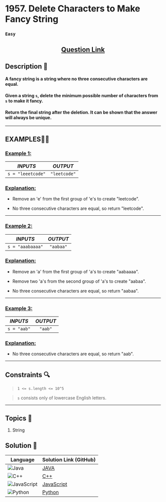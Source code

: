 # 1957. Delete Characters to Make Fancy String

### `Easy`


<h2 align="center">
<a href="https://leetcode.com/problems/delete-characters-to-make-fancy-string/description/?envType=daily-question&envId=2024-11-01"><strong>Question Link</strong></a>
</h2>


## Description 📑

#### A fancy string is a string where no three consecutive characters are equal.

#### Given a string `s`, delete the minimum possible number of characters from `s` to make it fancy.

#### Return the final string after the deletion. It can be shown that the answer will always be unique.

---

## **EXAMPLES**💫✨ </br>

<h3>

<ins>**Example 1**:</ins> </br>


| _INPUTS_ | _OUTPUT_ |
| :-----------: | :-----------: |
| `s = "leeetcode"` | `"leetcode"` |

</h3>

<h3>
<ins>Explanation:</ins>
</h3>

- Remove an 'e' from the first group of 'e's to create "leetcode". 

- No three consecutive characters are equal, so return "leetcode".

____
<h3>

<ins>**Example 2**:</ins> </br>

| _INPUTS_ | _OUTPUT_ |
| :-----------: | :-----------: |
| `s = "aaabaaaa"` | `"aabaa"` |

</h3>

<h3>
<ins>Explanation:</ins>
</h3>

- Remove an 'a' from the first group of 'a's to create "aabaaaa".

- Remove two 'a's from the second group of 'a's to create "aabaa".

- No three consecutive characters are equal, so return "aabaa".


___

<h3>

<ins>**Example 3**:</ins> </br>

| _INPUTS_ | _OUTPUT_ |
| :-----------: | :-----------: |
| `s = "aab"` | `"aab"` |

</h3>

<h3>
<ins>Explanation:</ins>
</h3>

- No three consecutive characters are equal, so return "aab".

___

## Constraints 🔍

> `1 <= s.length <= 10^5`</br>

> `s` consists only of lowercase English letters.

___

## Topics 📝

1. String


## Solution 📃

|  Language   |  Solution Link (GitHub) |
| ------------- | ------------- |
|  ![Java](https://img.shields.io/badge/java-%23ED8B00.svg?style=flat&logo=openjdk&logoColor=white)  | [JAVA](https://github.com/Purnima47/Leetcode-Solutions/blob/main/%F0%9F%9F%A2%20Easy/1957%20-%20Delete%20Characters%20to%20Make%20Fancy%20String/_1957DeleteCharacterstoMakeFancyString.java) |
|  ![C++](https://img.shields.io/badge/c++-%2300599C.svg?style=plastic&logo=c%2B%2B&logoColor=white)  | [C++](https://github.com/Purnima47/Leetcode-Solutions/blob/main/%F0%9F%9F%A2%20Easy/1957%20-%20Delete%20Characters%20to%20Make%20Fancy%20String/_1957DeleteCharacterstoMakeFancyString.cpp)  |
|  ![JavaScript](https://img.shields.io/badge/javascript-%23323330.svg?style=flat&logo=javascript&logoColor=%23F7DF1E)  | [JavaScript](https://github.com/Purnima47/Leetcode-Solutions/blob/main/%F0%9F%9F%A2%20Easy/1957%20-%20Delete%20Characters%20to%20Make%20Fancy%20String/_1957DeleteCharacterstoMakeFancyString.js) |
|![Python](https://img.shields.io/badge/python-3670A0?style=plastic&logo=python&logoColor=ffdd54)| [Python](https://github.com/Purnima47/Leetcode-Solutions/blob/main/%F0%9F%9F%A2%20Easy/1957%20-%20Delete%20Characters%20to%20Make%20Fancy%20String/_1957DeleteCharacterstoMakeFancyString.py) |